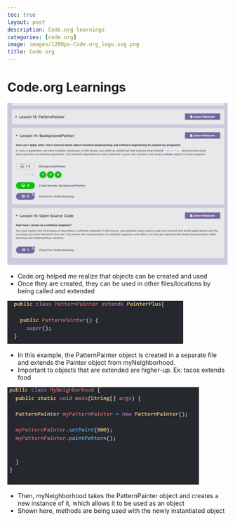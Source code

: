 ```yaml
---
toc: true
layout: post
description: Code.org learnings
categories: [code.org]
image: images/1200px-Code.org_logo.svg.png
title: Code.org
---
```

# Code.org Learnings

![Code.org](/images/codeorg.PNG)

- Code.org helped me realize that objects can be created and used
- Once they are created, they can be used in other files/locations by being called and extended

![Code.org](/images/lf.PNG "Code.org PatternPainter")

- In this example, the PatternPainter object is created in a separate file and extends the Painter object from myNeighborhood.
- Important to objects that are extended are higher-up. Ex: tacos extends food

![Code.org](/images/neighborhood.PNG "Code.org Neighborhood")

- Then, myNeighborhood takes the PatternPainter object and creates a new instance of it, which allows it to be used as an object
- Shown here, methods are being used with the newly instantiated object


